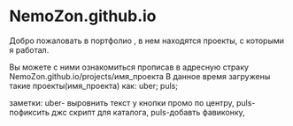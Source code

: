 # NemoZon.github.io
Добро пожаловать в портфолио , в нем находятся проекты, с которыми я работал.

Вы можете с ними ознакомиться прописав в адресную страку NemoZon.github.io/projects/имя_проекта
В данное время загружены такие проекты(имя_проекта) как:
uber;
puls;





заметки: 
uber- выровнить текст у кнопки промо по центру,
puls-пофиксить джс скрипт для каталога,
puls-добавть фавиконку,
